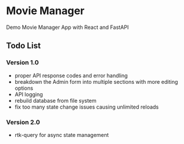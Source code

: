 # Movie Manager

Demo Movie Manager App with React and FastAPI

## Todo List

### Version 1.0

- proper API response codes and error handling
- breakdown the Admin form into multiple sections with more editing options
- API logging
- rebuild database from file system
- fix too many state change issues causing unlimited reloads

### Version 2.0

- rtk-query for async state management

